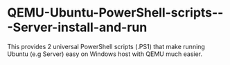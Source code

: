 # QEMU-Ubuntu-PowerShell-scripts---Server-install-and-run
This provides 2 universal PowerShell scripts (.PS1) that make running Ubuntu (e.g Server) easy on Windows host with QEMU much easier.

